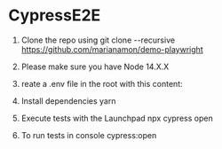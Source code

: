 # CypressE2E


1. Clone the repo using git clone --recursive https://github.com/marianamon/demo-playwright

2. Please make sure you have Node 14.X.X

3. reate a .env file in the root with this content: 

4. Install dependencies yarn

5. Execute tests with the Launchpad npx cypress open

6. To run tests in console cypress:open

